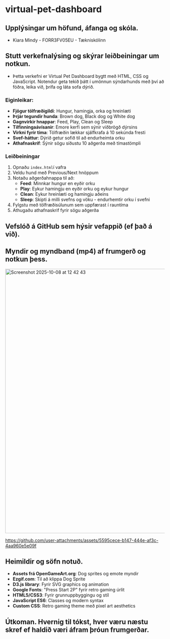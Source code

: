 # virtual-pet-dashboard

## Upplýsingar um höfund, áfanga og skóla.
  - Kiara Mindy - FORR3FV05EU - Tækniskólinn

## Stutt verkefnalýsing og skýrar leiðbeiningar um notkun.
  - Þetta verkefni er Virtual Pet Dashboard bygtt með HTML, CSS og JavaScript. Notendur geta tekið þátt í umönnun sýndarhunds með því að fóðra, leika við, þrífa og láta sofa dýrið.

### Eiginleikar:
- **Fjögur tölfræðigildi**: Hungur, hamingja, orka og hreinlæti
- **Þrjár tegundir hunda**: Brown dog, Black dog og White dog
- **Gagnvirkir hnappar**: Feed, Play, Clean og Sleep
- **Tilfinningaávísanir**: Emore kerfi sem sýnir viðbrögð dýrsins
- **Virkni fyrir tíma**: Tölfræðin lækkar sjálfkrafa á 10 sekúnda fresti
- **Svef-háttur**: Dýrið getur sofið til að endurheimta orku
- **Athafnaskríf**: Sýnir sögu síðustu 10 aðgerða með tímastömpli

### Leiðbeiningar
1. Opnaðu `index.html`í vafra
2. Veldu hund með Previous/Next hnöppum
3. Notaðu aðgerðahnappa til að:
   - **Feed**: Minnkar hungur en eyðir orku
   - **Play**: Eykur hamingju en eyðir orku og eykur hungur
   - **Clean**: Eykur hreinlæti og hamingju aðeins
   - **Sleep**: Skipti á milli svefns og vöku - endurhemtir orku í svefni
4. Fylgstu með tölfræðisúlunum sem uppfærast í rauntíma
5. Athugaðu athafnaskrif fyrir sögu aðgerða
   
## Vefslóð á GitHub sem hýsir vefappið (ef það á við).



## Myndir og myndband (mp4) af frumgerð og notkun þess.
<img width="1470" height="836" alt="Screenshot 2025-10-08 at 12 42 43" src="https://github.com/user-attachments/assets/060095f0-b8c0-4b62-bb4c-765bc5de38b2" />

https://github.com/user-attachments/assets/5595cece-b147-444e-af3c-4aa960e5e09f



## Heimildir og söfn notuð.
- **Assets frá OpenGameArt.org**: Dog sprites og emote myndir
- **Ezgif.com**: Til að klippa Dog Sprite
- **D3.js library**: Fyrir SVG graphics og animation
- **Google Fonts**: "Press Start 2P" fyrir retro gaming úrlit
- **HTML5/CSS3**: Fyrir grunnuppbyggingu og stíl
- **JavaScript ES6**: Classes og modern syntax
- **Custom CSS**: Retro gaming theme með pixel art aesthetics

  
## Útkoman. Hvernig til tókst, hver væru næstu skref ef haldið væri áfram þróun frumgerðar.
